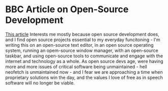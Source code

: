 # BBC Article on Open-Source Development
[This article](https://www.bbc.com/news/articles/cly7n2jm5m5o) Interests me mostly because open source development does, and I find open source projects essential to my everyday funcitoning - I'm writing this on an open-source text editor, in an open source operating system, running an opem-source window manager, with an open-source taskbar, and using open-source tools to communicate and engage with the internet and technology as a whole. As open source devs age, were having more and more issues of critical software being unmaintained - hell neofetch is unmaintained now - and I fear we are approaching a time when proprietary solutions win the day, and the values I love of free as in speech software will no longer be viable.


